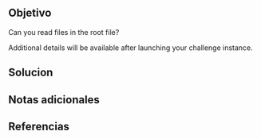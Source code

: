 ## Objetivo
Can you read files in the root file?

Additional details will be available after launching your challenge instance.


## Solucion

## Notas adicionales

## Referencias